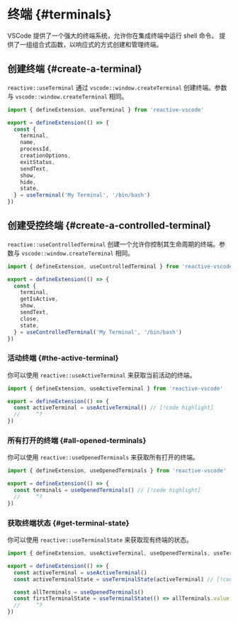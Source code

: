 # 终端 {#terminals}

VSCode 提供了一个强大的终端系统，允许你在集成终端中运行 shell 命令。<ReactiveVscode /> 提供了一组组合式函数，以响应式的方式创建和管理终端。

## 创建终端 {#create-a-terminal}

`reactive::useTerminal` 通过 `vscode::window.createTerminal` 创建终端。参数与 `vscode::window.createTerminal` 相同。

```ts
import { defineExtension, useTerminal } from 'reactive-vscode'

export = defineExtension(() => {
  const {
    terminal,
    name,
    processId,
    creationOptions,
    exitStatus,
    sendText,
    show,
    hide,
    state,
  } = useTerminal('My Terminal', '/bin/bash')
})
```

## 创建受控终端 {#create-a-controlled-terminal}

`reactive::useControlledTerminal` 创建一个允许你控制其生命周期的终端。参数与 `vscode::window.createTerminal` 相同。

```ts
import { defineExtension, useControlledTerminal } from 'reactive-vscode'

export = defineExtension(() => {
  const {
    terminal,
    getIsActive,
    show,
    sendText,
    close,
    state,
  } = useControlledTerminal('My Terminal', '/bin/bash')
})
```

### 活动终端 {#the-active-terminal}

你可以使用 `reactive::useActiveTerminal` 来获取当前活动的终端。

```ts
import { defineExtension, useActiveTerminal } from 'reactive-vscode'

export = defineExtension(() => {
  const activeTerminal = useActiveTerminal() // [!code highlight]
  //     ^?
})
```

### 所有打开的终端 {#all-opened-terminals}

你可以使用 `reactive::useOpenedTerminals` 来获取所有打开的终端。

```ts
import { defineExtension, useOpenedTerminals } from 'reactive-vscode'

export = defineExtension(() => {
  const terminals = useOpenedTerminals() // [!code highlight]
  //     ^?
})
```

### 获取终端状态 {#get-terminal-state}

你可以使用 `reactive::useTerminalState` 来获取现有终端的状态。

```ts
import { defineExtension, useActiveTerminal, useOpenedTerminals, useTerminalState } from 'reactive-vscode'

export = defineExtension(() => {
  const activeTerminal = useActiveTerminal()
  const activeTerminalState = useTerminalState(activeTerminal) // [!code highlight]

  const allTerminals = useOpenedTerminals()
  const firstTerminalState = useTerminalState(() => allTerminals.value[0]) // [!code highlight]
  //     ^?
})
```
